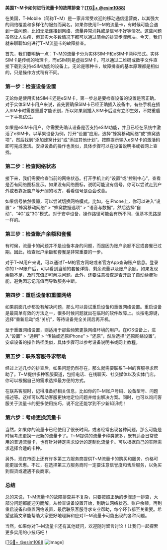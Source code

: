 **美国T~M卡如何进行流量卡的故障排查？[[TG💪+ @esim1088](https://t.me/s/esim1088)]**

在美国，T-Mobile（简称T~M）是一家非常受欢迎的移动通信运营商，以其强大的网络覆盖和多样化的服务而闻名。如果你使用T~M的流量卡，有时候可能会遇到一些问题，比如无法连接到网络、流量异常消耗或是信号不好等情况。这些问题虽然让人头疼，但其实大多数情况下都可以通过简单的排查步骤解决。今天，我们就来聊聊如何进行T~M流量卡的故障排查。

首先，我们要明确一点：T~M的流量卡分为实体SIM卡和eSIM卡两种形式。实体SIM卡是传统的物理卡，而eSIM则是虚拟SIM卡，可以通过二维码或数字文件直接下载到支持eSIM功能的设备上。无论是哪种卡，故障排查的基本原理都是相似的，只是操作方式稍有不同。

### **第一步：检查设备设置**

无论你是使用实体SIM卡还是eSIM卡，第一步总是要检查设备的设置是否正确。对于实体SIM卡用户来说，首先要确保SIM卡已经正确插入设备中。有些手机在插入SIM卡时需要重启才能识别，所以如果刚插入SIM卡后没有立即生效，不妨重启一下手机试试。

如果是eSIM卡用户，你需要先确认设备是否支持eSIM功能，并且已经在系统中激活了eSIM卡。以苹果设备为例，打开“设置”应用，选择“蜂窝移动网络”或“蜂窝选项”，然后找到“添加蜂窝计划”或“添加其他计划”。按照提示输入eSIM卡的激活码即可完成激活。安卓设备的操作也类似，具体步骤可以在设备说明书或者网上查找。

### **第二步：检查网络状态**

接下来，我们需要检查当前的网络状态。打开手机上的“设置”或“控制中心”，查看是否有网络图标显示。如果没有网络图标，说明可能没有信号。你可以尝试走到户外或者靠近窗户等开阔的地方，看看信号是否会改善。

如果信号依然很弱，可以尝试切换网络模式。比如，在iPhone上，你可以进入“设置” > “蜂窝移动网络” > “蜂窝数据选项” > “语音与数据”，然后选择“自动”、“4G”或“3G”模式。对于安卓设备，操作路径可能会有所不同，但基本思路是一样的。

### **第三步：检查账户余额和套餐**

有时候，流量卡的问题并不是设备本身的问题，而是因为账户余额不足或套餐已过期。因此，检查账户余额和套餐是非常重要的一步。

对于T~M用户来说，可以通过T~M的官方网站或者官方App查询账户信息。登录你的T~M账户后，可以看到当前的套餐详情、剩余流量以及账户余额。如果发现余额不足，及时充值即可解决问题。此外，还要注意检查是否开启了自动续费功能，避免因忘记充值而导致服务中断。

### **第四步：重启设备和重置网络**

如果前面几步都没有解决问题，那么可以尝试重启设备和重置网络设置。重启设备是最简单有效的方法之一，很多时候问题就出在临时的软件故障上。长按电源键，选择“重新启动”或“关机”，等待设备完全关闭后再开机。

至于重置网络设置，则适用于那些频繁更换网络环境的用户。在iOS设备上，进入“设置” > “通用” > “传输或还原iPhone” > “还原”，然后选择“还原网络设置”。安卓设备的操作路径类似，具体步骤可以参考设备说明书或网上教程。

### **第五步：联系客服寻求帮助**

经过上述几步的排查后，如果问题仍然存在，那么就需要联系T~M的客服寻求帮助了。T~M提供多种客服渠道，包括电话、在线聊天、社交媒体以及实体门店。你可以根据自己的需求选择最方便的方式。

在联系客服时，记得准备好相关信息，比如你的T~M账户号码、设备型号、问题描述等。这样可以帮助客服更快地定位问题并给出解决方案。同时，也可以询问客服关于流量卡的更多使用技巧，说不定还能学到不少新知识呢！

### **第六步：考虑更换流量卡**

当然，如果你的流量卡已经使用了很长时间，或者经常出现各种问题，那么可能是时候考虑更换一张新的流量卡了。T~M提供的流量卡种类繁多，既有适合日常使用的普通流量卡，也有针对特定需求设计的定制化流量卡。可以根据自己的实际需求选择合适的卡种。

另外，现在市面上还有许多第三方服务商提供T~M流量卡的购买和服务，价格可能更加优惠。不过，在选择第三方服务商时一定要注意信誉度和售后服务，以免买到假货或遭遇不良商家。

### **总结**

总的来说，T~M流量卡的故障排查并不复杂，只要按照正确的步骤逐一排查，大部分问题都能迎刃而解。从检查设备设置开始，到确认网络状态、账户余额，再到重启设备和重置网络设置，最后联系客服寻求专业帮助，每个环节都至关重要。希望这篇文章能帮助大家更好地理解和应对T~M流量卡可能出现的各种问题。

当然，如果你对T~M流量卡还有其他疑问，欢迎随时留言讨论！让我们一起探索更多实用的小技巧吧！

[[TG💪+ @esim1088](https://t.me/s/esim1088) ![Image](https://i.postimg.cc/4NQfJmqS/Snipaste-2025-05-13-00-14-12.png)]